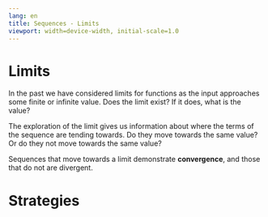 ```yaml
---
lang: en
title: Sequences - Limits
viewport: width=device-width, initial-scale=1.0
---
```


# Limits

In the past we have considered limits for functions as the input
approaches some finite or infinite value. Does the limit exist? If it
does, what is the value?

The exploration of the limit gives us information about where the terms
of the sequence are tending towards. Do they move towards the same
value? Or do they not move towards the same value?

Sequences that move towards a limit demonstrate **convergence**, and
those that do not are divergent.

# Strategies

